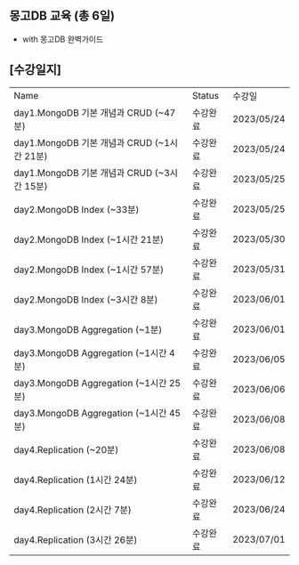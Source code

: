 ## 몽고DB 교육 (총 6일)
- with 몽고DB 완벽가이드

## [수강일지]
|                                     |        |            |
|-------------------------------------|--------|------------|
| Name                                | Status | 수강일        |
| day1.MongoDB 기본 개념과 CRUD (~47분)     | 수강완료   | 2023/05/24 |
| day1.MongoDB 기본 개념과 CRUD (~1시간 21분) | 수강완료   | 2023/05/24 |
| day1.MongoDB 기본 개념과 CRUD (~3시간 15분) | 수강완료   | 2023/05/25 |
| day2.MongoDB Index (~33분)           | 수강완료   | 2023/05/25 |
| day2.MongoDB Index (~1시간 21분)       | 수강완료   | 2023/05/30 |
| day2.MongoDB Index (~1시간 57분)       | 수강완료   | 2023/05/31 |
| day2.MongoDB Index (~3시간 8분)        | 수강완료   | 2023/06/01 |
| day3.MongoDB Aggregation (~1분)      | 수강완료   | 2023/06/01 |
| day3.MongoDB Aggregation (~1시간 4분)  | 수강완료   | 2023/06/05 |
| day3.MongoDB Aggregation (~1시간 25분) | 수강완료   | 2023/06/06 |
| day3.MongoDB Aggregation (~1시간 45분) | 수강완료   | 2023/06/08 |
| day4.Replication (~20분)             | 수강완료   | 2023/06/08 |
| day4.Replication (1시간 24분)          | 수강완료   | 2023/06/12 |
| day4.Replication (2시간 7분)           | 수강완료   | 2023/06/24 |
| day4.Replication (3시간 26분)          | 수강완료   | 2023/07/01 |